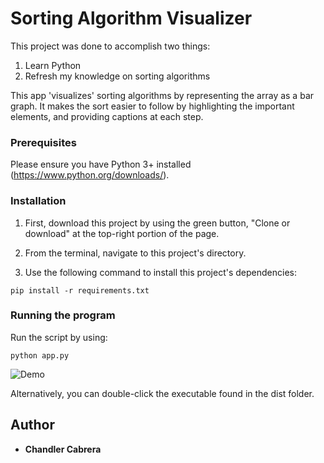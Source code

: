 # Sorting Algorithm Visualizer

This project was done to accomplish two things:
1. Learn Python
2. Refresh my knowledge on sorting algorithms

This app 'visualizes' sorting algorithms by representing the array as a bar graph. It makes the sort easier to follow by highlighting the important elements, and providing captions at each step.

### Prerequisites

Please ensure you have Python 3+ installed (https://www.python.org/downloads/).


### Installation

1. First, download this project by using the green button, "Clone or download" at the top-right portion of the page.

2. From the terminal, navigate to this project's directory. 

3. Use the following command to install this project's dependencies:
```
pip install -r requirements.txt
```

### Running the program

Run the script by using:
```
python app.py
```

![Demo](SAV_demo.gif)

Alternatively, you can double-click the executable found in the dist folder.



## Author

* **Chandler Cabrera** 

